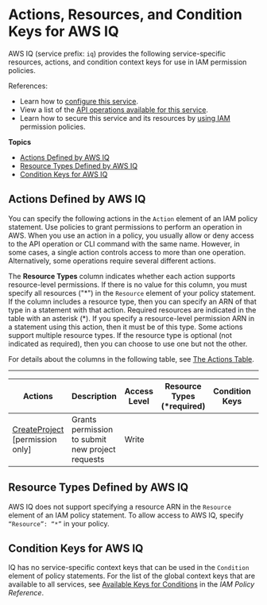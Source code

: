 # Actions, Resources, and Condition Keys for AWS IQ<a name="list_awsiq"></a>

AWS IQ \(service prefix: `iq`\) provides the following service\-specific resources, actions, and condition context keys for use in IAM permission policies\.

References:
+ Learn how to [configure this service](https://docs.aws.amazon.com/aws-iq/)\.
+ View a list of the [API operations available for this service](https://docs.aws.amazon.com/aws-iq/latest/user-guide/)\.
+ Learn how to secure this service and its resources by [using IAM](https://docs.aws.amazon.com/aws-iq/latest/user-guide/security.html) permission policies\.

**Topics**
+ [Actions Defined by AWS IQ](#awsiq-actions-as-permissions)
+ [Resource Types Defined by AWS IQ](#awsiq-resources-for-iam-policies)
+ [Condition Keys for AWS IQ](#awsiq-policy-keys)

## Actions Defined by AWS IQ<a name="awsiq-actions-as-permissions"></a>

You can specify the following actions in the `Action` element of an IAM policy statement\. Use policies to grant permissions to perform an operation in AWS\. When you use an action in a policy, you usually allow or deny access to the API operation or CLI command with the same name\. However, in some cases, a single action controls access to more than one operation\. Alternatively, some operations require several different actions\.

The **Resource Types** column indicates whether each action supports resource\-level permissions\. If there is no value for this column, you must specify all resources \("\*"\) in the `Resource` element of your policy statement\. If the column includes a resource type, then you can specify an ARN of that type in a statement with that action\. Required resources are indicated in the table with an asterisk \(\*\)\. If you specify a resource\-level permission ARN in a statement using this action, then it must be of this type\. Some actions support multiple resource types\. If the resource type is optional \(not indicated as required\), then you can choose to use one but not the other\.

For details about the columns in the following table, see [The Actions Table](reference_policies_actions-resources-contextkeys.md#actions_table)\.


****  

| Actions | Description | Access Level | Resource Types \(\*required\) | Condition Keys | Dependent Actions | 
| --- | --- | --- | --- | --- | --- | 
|   [ CreateProject ](https://aws.amazon.com/iq/) \[permission only\] | Grants permission to submit new project requests | Write |  |  |  | 

## Resource Types Defined by AWS IQ<a name="awsiq-resources-for-iam-policies"></a>

AWS IQ does not support specifying a resource ARN in the `Resource` element of an IAM policy statement\. To allow access to AWS IQ, specify `“Resource”: “*”` in your policy\.

## Condition Keys for AWS IQ<a name="awsiq-policy-keys"></a>

IQ has no service\-specific context keys that can be used in the `Condition` element of policy statements\. For the list of the global context keys that are available to all services, see [Available Keys for Conditions](reference_policies_condition-keys.html#AvailableKeys) in the *IAM Policy Reference*\.